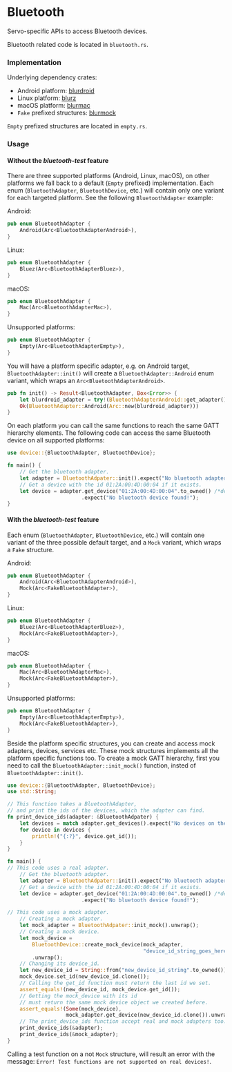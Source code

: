 # Bluetooth

Servo-specific APIs to access Bluetooth devices.

Bluetooth related code is located in `bluetooth.rs`.

### Implementation

Underlying dependency crates:

- Android platform: [blurdroid](https://crates.io/crates/blurdroid)
- Linux platform: [blurz](https://crates.io/crates/blurz)
- macOS platform: [blurmac](https://crates.io/crates/blurmac)
- `Fake` prefixed structures: [blurmock](https://crates.io/crates/blurmock)

`Empty` prefixed structures are located in `empty.rs`.

### Usage

#### Without the *bluetooth-test* feature

There are three supported platforms (Android, Linux, macOS), on other platforms we fall back to a default (`Empty` prefixed) implementation. Each enum (`BluetoothAdapter`, `BluetoothDevice`, etc.) will contain only one variant for each targeted platform. See the following `BluetoothAdapter` example:

Android:

```rust
pub enum BluetoothAdapter {
    Android(Arc<BluetoothAdapterAndroid>),
}
```

Linux:

```rust
pub enum BluetoothAdapter {
    Bluez(Arc<BluetoothAdapterBluez>),
}
```

macOS:

```rust
pub enum BluetoothAdapter {
    Mac(Arc<BluetoothAdapterMac>),
}
```

Unsupported platforms:

```rust
pub enum BluetoothAdapter {
    Empty(Arc<BluetoothAdapterEmpty>),
}
```

You will have a platform specific adapter, e.g. on Android target, `BluetoothAdapter::init()` will create a `BluetoothAdapter::Android` enum variant, which wraps an `Arc<BluetoothAdapterAndroid>`.

```rust
pub fn init() -> Result<BluetoothAdapter, Box<Error>> {
    let blurdroid_adapter = try!(BluetoothAdapterAndroid::get_adapter());
    Ok(BluetoothAdapter::Android(Arc::new(blurdroid_adapter)))
}
```

On each platform you can call the same functions to reach the same GATT hierarchy elements. The following code can access the same Bluetooth device on all supported platforms:

```rust
use device::{BluetoothAdapter, BluetoothDevice};

fn main() {
    // Get the bluetooth adapter.
    let adapter = BluetoothAdpater::init().expect("No bluetooth adapter found!");
    // Get a device with the id 01:2A:00:4D:00:04 if it exists.
    let device = adapter.get_device("01:2A:00:4D:00:04".to_owned() /*device address*/)
                        .expect("No bluetooth device found!");
}
```

#### With the *bluetooth-test* feature

Each enum (`BluetoothAdapter`, `BluetoothDevice`, etc.) will contain one variant of the three possible default target, and a `Mock` variant, which wraps a `Fake` structure.

Android:

```rust
pub enum BluetoothAdapter {
    Android(Arc<BluetoothAdapterAndroid>),
    Mock(Arc<FakeBluetoothAdapter>),
}
```

Linux:

```rust
pub enum BluetoothAdapter {
    Bluez(Arc<BluetoothAdapterBluez>),
    Mock(Arc<FakeBluetoothAdapter>),
}
```

macOS:

```rust
pub enum BluetoothAdapter {
    Mac(Arc<BluetoothAdapterMac>),
    Mock(Arc<FakeBluetoothAdapter>),
}
```

Unsupported platforms:

```rust
pub enum BluetoothAdapter {
    Empty(Arc<BluetoothAdapterEmpty>),
    Mock(Arc<FakeBluetoothAdapter>),
}
```

Beside the platform specific structures, you can create and access mock adapters, devices, services etc. These mock structures implements all the platform specific functions too. To create a mock GATT hierarchy, first you need to call the `BluetoothAdapter::init_mock()` function, insted of `BluetoothAdapter::init()`.

```rust
use device::{BluetoothAdapter, BluetoothDevice};
use std::String;

// This function takes a BluetoothAdapter,
// and print the ids of the devices, which the adapter can find.
fn print_device_ids(adapter: &BluetoothAdpater) {
    let devices = match adapter.get_devices().expect("No devices on the adapter!");
    for device in devices {
        println!("{:?}", device.get_id());
    }
}

fn main() {
// This code uses a real adapter.
    // Get the bluetooth adapter.
    let adapter = BluetoothAdpater::init().expect("No bluetooth adapter found!");
    // Get a device with the id 01:2A:00:4D:00:04 if it exists.
    let device = adapter.get_device("01:2A:00:4D:00:04".to_owned() /*device address*/)
                        .expect("No bluetooth device found!");

// This code uses a mock adapter.
    // Creating a mock adapter.
    let mock_adapter = BluetoothAdpater::init_mock().unwrap();
    // Creating a mock device.
    let mock_device =
        BluetoothDevice::create_mock_device(mock_adapter,
                                            "device_id_string_goes_here".to_owned())
        .unwrap();
    // Changing its device_id.
    let new_device_id = String::from("new_device_id_string".to_owned());
    mock_device.set_id(new_device_id.clone());
    // Calling the get_id function must return the last id we set.
    assert_equals!(new_device_id, mock_device.get_id());
    // Getting the mock_device with its id
    // must return the same mock device object we created before.
    assert_equals!(Some(mock_device),
                   mock_adapter.get_device(new_device_id.clone()).unwrap());
    // The print_device_ids function accept real and mock adapters too.
    print_device_ids(&adapter);
    print_device_ids(&mock_adapter);
}
```

Calling a test function on a not `Mock` structure, will result an error with the message: `Error! Test functions are not supported on real devices!`.
